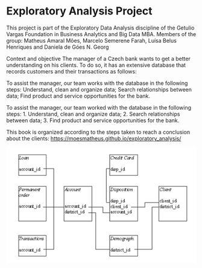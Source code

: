 # Exploratory Analysis Project

This project is part of the Exploratory Data Analysis discipline of the Getulio Vargas Foundation in Business Analytics and Big Data MBA. Members of the group: Matheus Amaral Mões, Marcelo Semerene Farah, Luísa Belus Henriques and Daniela de Góes N. Georg

Context and objective The manager of a Czech bank wants to get a better understanding on his clients. To do so, it has an extensive database that records customers and their transactions as follows:

To assist the manager, our team works with the database in the following steps: Understand, clean and organize data; Search relationships between data; Find product and service opportunities for the bank.

To assist the manager, our team worked with the database in the following steps: 1. Understand, clean and organize data; 2. Search relationships between data; 3. Find product and service opportunities for the bank.

This book is organized according to the steps taken to reach a conclusion about the clients:
https://moesmatheus.github.io/exploratory_analysis/

![dataset](dados.png)